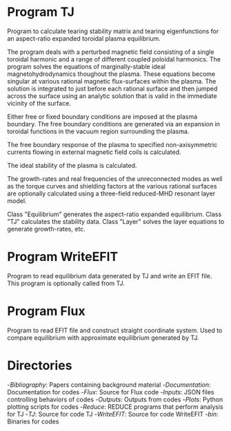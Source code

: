 # Program TJ

Program to calculate tearing stability matrix and tearing eigenfunctions for an
aspect-ratio expanded toroidal plasma equilibrium.

The program deals with a perturbed magnetic field consisting of a single
toroidal harmonic and a range of different coupled poloidal harmonics.
The program solves the equations of marginally-stable ideal magnetohydrodynamics
thoughout the plasma. These equations become singular at various rational
magnetic flux-surfaces within the plasma. The solution is integrated to
just before each rational surface and then jumped across the surface using
an analytic solution that is valid in the immediate vicinity of the surface.

Either free or fixed boundary conditions are imposed at the plasma boundary.
The free boundary conditions are generated via an expansion in toroidal
functions in the vacuum region surrounding the plasma.

The free boundary response of the plasma to specified non-axisymmetric currents
flowing in external magnetic field coils is calculated.

The ideal stability of the plasma is calculated.

The growth-rates and real frequencies of the unreconnected modes as well
as the torque curves and shielding factors at the various rational
surfaces are optionally calculated using a three-field reduced-MHD resonant
layer model.

Class "Equilibrium" generates the aspect-ratio expanded equilibrium.
Class "TJ" calculates the stability data.
Class "Layer" solves the layer equations to generate growth-rates, etc.

# Program WriteEFIT

Program to read equilibrium data generated by TJ and write an EFIT file.
This program is optionally called from TJ.

# Program Flux

Program to read EFIT file and construct straight coordinate system.
Used to compare equilibrium with approximate equilibrium generated by TJ.

# Directories

 -*Bibliography*:	Papers containing background material
 -*Documentation*: 	Documentation for codes
 -*Flux*:		Source for Flux code
 -*Inputs*:		JSON files controlling behaviors of codes
 -*Outputs*:		Outputs from codes
 -*Plots*:		Python plotting scripts for codes
 -*Reduce*:		REDUCE programs that perform analysis for TJ
 -*TJ*:			Source for code TJ
 -*WriteEFIT*:		Source for code WriteEFIT
 -*bin*:		Binaries for codes